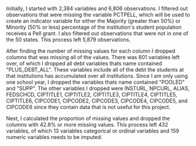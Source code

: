 Initially, I started with 2,384 variables and 6,806 observations. I filtered out observations that were missing the variable PCTPELL, which will be used to create an indicator variable for either the Majority (greater than 50%) or Minority (50% or less) percentage of the institution's student population receives a Pell grant. I also filtered out observations that were not in one of the 50 states. This process left 5,879 observations.

After finding the number of missing values for each column I dropped columns that was missing all of the values. 
There was 801 variables left over, of which I dropped all debt variables thats name contained "PLUS_DEBT_ALL". These variables include all of the debt the students at that institutions has accumulated over all institutions. Since I am only using one school year, I dropped the variables thats name contained "POOLED" and "SUPP". The other variables I dropped were INSTURL, NPCURL, ALIAS, FEDSCHCD, CIPTITLE1, CIPTITLE2, CIPTITLE3, CIPTITLE4, CIPTITLE5, CIPTITLE6, CIPCODE1, CIPCODE2, CIPCODE3, CIPCODE4, CIPCODE5, and CIPCODE6 since they contain data that is not useful for this project.

Next, I calculated the proportion of missing values and dropped the columns with 42.8% or more missing values. This process left 432 variables, of which 13 variables categorical or ordinal variables and 159 numeric variables needs to be imputed.
